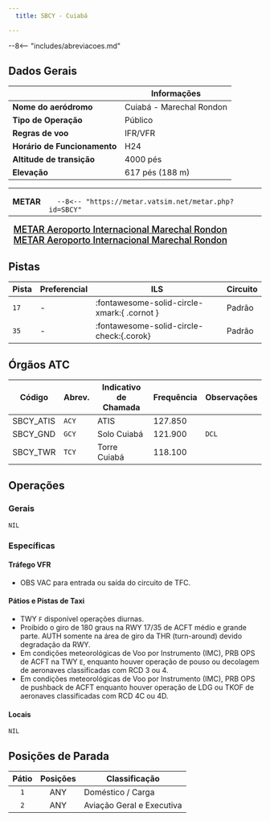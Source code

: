 ```yaml
---
  title: SBCY - Cuiabá

---
```


--8<-- "includes/abreviacoes.md"

## Dados Gerais

|                              | Informações              |
|------------------------------|--------------------------|
| **Nome do aeródromo**        | Cuiabá - Marechal Rondon |
| **Tipo de Operação**         | Público                  |
| **Regras de voo**            | IFR/VFR                  |
| **Horário de Funcionamento** | H24                      |
| **Altitude de transição**    | 4000 pés                 |
| **Elevação**                 | 617 pés (188 m)          |

<table><tr><td><strong>METAR</strong></td><td><code>
  --8<-- "https://metar.vatsim.net/metar.php?id=SBCY"
</code></td></tr></table>
<a href="https://metar-taf.com/pt/SBCY" id="metartaf-LkzIl7SM"  style="font-size:18px; font-weight:500; color:#000; width:300px; height:435px; display:var(--show-dark); background-color: var(--md-default-bg-color); padding: 10px; margin: -20px 0px;">METAR Aeroporto Internacional Marechal Rondon</a>
<script async defer crossorigin="anonymous" src="https://metar-taf.com/pt/embed-js/SBCY?u=56997&bg_color=182061&qnh=hPa&rh=rh&target=LkzIl7SM"></script>
<a href="https://metar-taf.com/pt/SBCY" id="metartaf-LkzIl7SN" style="font-size:18px; font-weight:500; color:#000; width:300px; height:435px; display:var(--show-light); background-color: var(--md-default-bg-color); padding: 10px; margin: -20px 0px;">METAR Aeroporto Internacional Marechal Rondon</a>
<script async defer crossorigin="anonymous" src="https://metar-taf.com/pt/embed-js/SBCY?u=56997&qnh=hPa&rh=rh&target=LkzIl7SN"></script>

## Pistas

| Pista | Preferencial  | ILS                                         | Circuito   |
|-------|---------------|---------------------------------------------|------------|
| `17`  | -             | :fontawesome-solid-circle-xmark:{ .cornot } | Padrão | 
| `35`  | -             | :fontawesome-solid-circle-check:{.corok}    | Padrão     |

## Órgãos ATC

| Código     | Abrev. | Indicativo de Chamada | Frequência | Observações |
| ---------- | ------ | --------------------- | ---------- | ----------- |
| SBCY_ATIS  | `ACY`  | ATIS                  | 127.850    |             |
| SBCY_GND   | `GCY`  | Solo Cuiabá           | 121.900    | `DCL`       |
| SBCY_TWR   | `TCY`  | Torre Cuiabá          | 118.100    |             |

## Operações

### Gerais

`NIL`

### Específicas

#### Tráfego VFR

- OBS VAC para entrada ou saída do circuito de TFC.

#### Pátios e Pistas de Taxi

- TWY `F` disponível operações diurnas.
- Proibido o giro de 180 graus na RWY 17/35 de ACFT médio e grande parte. AUTH somente na área de giro da THR (turn-around) devido degradação da RWY.
- Em condições meteorológicas de Voo por Instrumento (IMC), PRB OPS de ACFT na TWY `E`, enquanto houver operação de pouso ou decolagem de aeronaves classificadas com RCD 3 ou 4.
- Em condições meteorológicas de Voo por Instrumento (IMC), PRB OPS de pushback de ACFT enquanto houver operação de LDG ou TKOF de aeronaves classificadas com RCD 4C ou 4D.

#### Locais

`NIL`

## Posições de Parada

| Pátio     | Posições  | Classificação             |
|:---------:|:---------:|---------------------------|
| `1`       | ANY       | Doméstico / Carga         |
| `2`       | ANY       | Aviação Geral e Executiva |